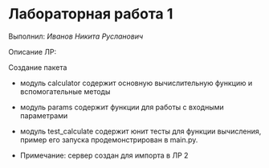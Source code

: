 # Лабораторная работа 1

Выполнил: _Иванов Никита Русланович_

Описание ЛР:

Создание пакета
- модуль calculator содержит основную вычислительную функцию и вспомогательные методы
- модуль params содержит функции для работы с входными параметрами
- модуль test_calculate содержит юнит тесты для функции вычисления, пример его запуска продемонстрирован в main.py.
    
- Примечание: сервер создан для импорта в ЛР 2
  
  

